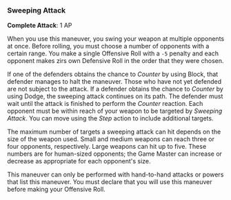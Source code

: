 ### Sweeping Attack
**Complete Attack**: 1 AP

When you use this maneuver, you swing your weapon at multiple opponents at once. Before rolling, you must choose a number of opponents with a certain range. You make a single Offensive Roll with a `-5` penalty and each opponent makes zirs own Defensive Roll in the order that they were chosen. 

If one of the defenders obtains the chance to _Counter_ by using Block, that defender manages to halt the maneuver. Those who have not yet defended are not subject to the attack. If a defender obtains the chance to _Counter_ by using Dodge, the sweeping attack continues on its path. The defender must wait until the attack is finished to perform the _Counter_ reaction. Each opponent must be within reach of your weapon to be targeted by _Sweeping Attack_. You can move using the _Step_ action to include additional targets.

The maximum number of targets a sweeping attack can hit depends on the size of the weapon used. Small and medium weapons can reach three or four opponents, respectively. Large weapons can hit up to five. These numbers are for human-sized opponents; the Game Master can increase or decrease as appropriate for each opponent's size.

This maneuver can only be performed with hand-to-hand attacks or powers that list this maneuver. You must declare that you will use this maneuver before making your Offensive Roll.